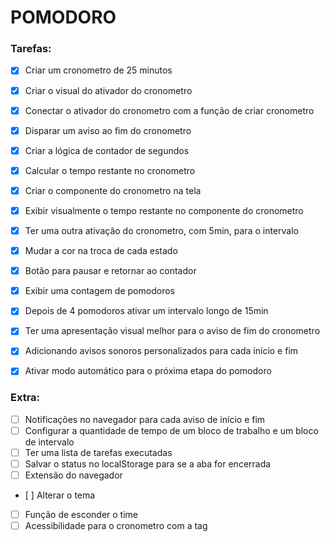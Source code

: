 # POMODORO

### Tarefas:

- [X] Criar um cronometro de 25 minutos
- [X] Criar o visual do ativador do cronometro
- [X] Conectar o ativador do cronometro com a função de criar cronometro
- [X] Disparar um aviso ao fim do cronometro
- [X] Criar a lógica de contador de segundos
- [X] Calcular o tempo restante no cronometro
- [X] Criar o componente do cronometro na tela
- [X] Exibir visualmente o tempo restante no componente do cronometro
- [X] Ter uma outra ativação do cronometro, com 5min, para o intervalo
- [X] Mudar a cor na troca de cada estado
- [X] Botão para pausar e retornar ao contador
- [X] Exibir uma contagem de pomodoros
- [X] Depois de 4 pomodoros ativar um intervalo longo de 15min
- [X] Ter uma apresentação visual melhor para o aviso de fim do cronometro
- [X] Adicionando avisos sonoros personalizados para cada início e fim
- [X] Ativar modo automático para o próxima etapa do pomodoro


### Extra:

- [ ] Notificações no navegador para cada aviso de início e fim
- [ ] Configurar a quantidade de tempo de um bloco de trabalho e um bloco de intervalo
- [ ] Ter uma lista de tarefas executadas
- [ ] Salvar o status no localStorage para se a aba for encerrada
- [ ] Extensão do navegador
- [ ] Alterar o tema
- [ ] Função de esconder o time
- [ ] Acessibilidade para o cronometro com a tag <time>